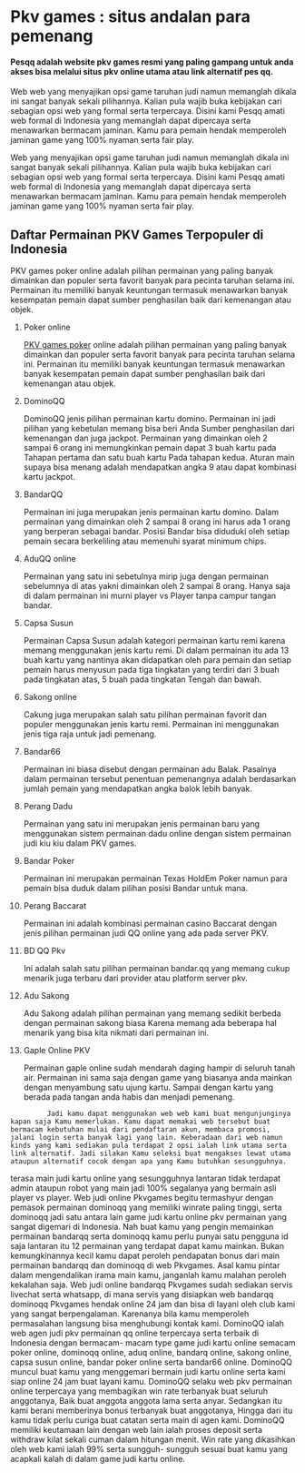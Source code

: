 <h1 itemprop="headline">Pkv games : situs andalan para pemenang</h1>
			<h4 itemprop="description">Pesqq adalah website pkv games resmi yang paling gampang untuk anda akses bisa melalui situs pkv online utama atau link alternatif pes qq.</h4>
		    <p itemprop="text">Web web yang menyajikan opsi game taruhan judi namun memanglah dikala ini sangat banyak sekali pilihannya. Kalian pula wajib buka kebijakan cari sebagian opsi web yang formal serta terpercaya. Disini kami Pesqq amati web formal di Indonesia yang memanglah dapat dipercaya serta menawarkan bermacam jaminan. Kamu para pemain hendak memperoleh jaminan game yang 100% nyaman serta fair play.</p>
			<p itemprop="text">
			Web yang menyajikan opsi game taruhan judi namun memanglah dikala ini sangat banyak sekali pilihannya. Kalian pula wajib buka kebijakan cari sebagian opsi web yang formal serta terpercaya. Disini kami Pesqq amati web formal di Indonesia yang memanglah dapat dipercaya serta menawarkan bermacam jaminan. Kamu para pemain hendak memperoleh jaminan game yang 100% nyaman serta fair play.
			</p>
			<h2>Daftar Permainan PKV Games Terpopuler di Indonesia</h2>
			<p itemprop="text">
			 PKV games poker online adalah pilihan permainan yang paling banyak dimainkan dan populer serta favorit banyak para pecinta taruhan selama ini. Permainan itu memiliki banyak keuntungan termasuk menawarkan banyak kesempatan pemain dapat sumber penghasilan baik dari kemenangan atau objek.
			</p>
			<ol>
			<li>Poker online</li>
			<p itemprop="text">
			 <a href="">PKV games poker</a> online adalah pilihan permainan yang paling banyak dimainkan dan populer serta favorit banyak para pecinta taruhan selama ini. Permainan itu memiliki banyak keuntungan termasuk menawarkan banyak kesempatan pemain dapat sumber penghasilan baik dari kemenangan atau objek.
			</p>
			<li>DominoQQ</li>
			<p itemprop="text">
			DominoQQ jenis pilihan permainan kartu domino. Permainan ini jadi pilihan yang kebetulan memang bisa beri Anda Sumber penghasilan dari kemenangan dan juga jackpot. Permainan yang dimainkan oleh 2 sampai 6 orang ini memungkinkan pemain dapat 3 buah kartu pada Tahapan pertama dan satu buah kartu Pada tahapan kedua. Aturan main supaya bisa menang adalah mendapatkan angka 9 atau dapat kombinasi kartu jackpot.
			</p>
			<li>BandarQQ</li>
			<p itemprop="text">
			 Permainan ini juga merupakan jenis permainan kartu domino. Dalam permainan yang dimainkan oleh 2 sampai 8 orang ini harus ada 1 orang yang berperan sebagai bandar. Posisi Bandar bisa diduduki oleh setiap pemain secara berkeliling atau memenuhi syarat minimum chips.
			</p>
			<li>AduQQ online</li>
			<p itemprop="text">
			 Permainan yang satu ini sebetulnya mirip juga dengan permainan sebelumnya di atas yakni dimainkan oleh 2 sampai 8 orang. Hanya saja di dalam permainan ini murni player vs Player tanpa campur tangan bandar.
			</p>
			<li>Capsa Susun</li>
			<p itemprop="text">
			Permainan Capsa Susun adalah kategori permainan kartu remi karena memang menggunakan jenis kartu remi. Di dalam permainan itu ada 13 buah kartu yang nantinya akan didapatkan oleh para pemain dan setiap pemain harus menyusun pada tiga tingkatan yang terdiri dari 3 buah pada tingkatan atas, 5 buah pada tingkatan Tengah dan bawah.
			</p>
			<li>Sakong online</li>
			<p itemprop="text">
	         Cakung juga merupakan salah satu pilihan permainan favorit dan populer menggunakan jenis kartu remi. Permainan ini menggunakan jenis tiga raja untuk jadi pemenang.
			</p>
			<li>Bandar66</li>
			<p itemprop="text">
             Permainan ini biasa disebut dengan permainan adu Balak. Pasalnya dalam permainan tersebut penentuan pemenangnya adalah berdasarkan jumlah pemain yang mendapatkan angka balok lebih banyak.
			</p>
			<li>Perang Dadu</li>
			<p itemprop="text">
			 Permainan yang satu ini merupakan jenis permainan baru yang menggunakan sistem permainan dadu online dengan sistem permainan judi kiu kiu dalam PKV games.
			</p>
			<li>Bandar Poker</li>
			<p itemprop="text">
			 Permainan ini merupakan permainan Texas HoldEm Poker namun para pemain bisa duduk dalam pilihan posisi Bandar untuk mana.
			</p>
			<li>Perang Baccarat</li>
			<p itemprop="text">
			 Permainan ini adalah kombinasi permainan casino Baccarat dengan jenis pilihan permainan judi QQ online yang ada pada server PKV.
			</p>
			<li>BD QQ Pkv</li>
			<p itemprop="text">
			 Ini adalah salah satu pilihan permainan bandar.qq yang memang cukup menarik juga terbaru dari provider atau platform server pkv.
			</p>
			<li>Adu Sakong</li>
			<p itemprop="text">
			 Adu Sakong adalah pilihan permainan yang memang sedikit berbeda dengan permainan sakong biasa Karena memang ada beberapa hal menarik yang bisa kita nikmati dari permainan ini.
			</p>
			<li>Gaple Online PKV</li>
			<p itemprop="text">
			 Permainan gaple online sudah mendarah daging hampir di seluruh tanah air. Permainan ini sama saja dengan game yang biasanya anda mainkan dengan menyambung satu ujung kartu. Sampai dengan kartu yang berada pada tangan anda habis dan menjadi pemenang.
			</p>
			</ol>
			
             Jadi kamu dapat menggunakan web web kami buat mengunjunginya kapan saja Kamu memerlukan. Kamu dapat memakai web tersebut buat bermacam kebutuhan mulai dari pendaftaran akun, membaca promosi, jalani login serta banyak lagi yang lain. Keberadaan dari web namun kinds yang kami sediakan pula terdapat 2 opsi ialah link utama serta link alternatif. Jadi silakan Kamu seleksi buat mengakses lewat utama ataupun alternatif cocok dengan apa yang Kamu butuhkan sesungguhnya.
			
terasa main judi kartu online yang sesungguhnya lantaran tidak terdapat admin ataupun robot yang main jadi 100% segalanya yang bermain asli player vs player. Web judi online Pkvgames begitu termashyur dengan pemasok permainan dominoqq yang memiliki winrate paling tinggi, serta dominoqq jadi satu antara lain game judi kartu online pkv permainan yang sangat digemari di Indonesia. Nah buat kamu yang pengin memainkan permainan bandarqq serta dominoqq kamu perlu punyai satu pengguna id saja lantaran itu 12 permainan yang terdapat dapat kamu mainkan. Bukan kemungkinannya kecil kamu dapat peroleh pendapatan bonus dari main permainan bandarqq dan dominoqq di web Pkvgames. Asal kamu pintar dalam mengendalikan irama main kamu, janganlah kamu malahan peroleh kekalahan saja. Web judi online bandarqq Pkvgames sudah sediakan servis livechat serta whatsapp, di mana servis yang disiapkan web bandarqq dominoqq Pkvgames hendak online 24 jam dan bisa di layani oleh club kami yang sangat berpengalaman. Karenanya bila kamu memperoleh permasalahan langsung bisa menghubungi kontak kami.
DominoQQ ialah web agen judi pkv permainan qq online terpercaya serta terbaik di Indonesia dengan bermacam- macam type game judi kartu online semacam poker online, dominoqq online, aduq online, bandarq online, sakong online, capsa susun online, bandar poker online serta bandar66 online. DominoQQ muncul buat kamu yang menggemari bermain judi kartu online serta kami siap online 24 jam buat layani kamu. DominoQQ selaku web pkv permainan online terpercaya yang membagikan win rate terbanyak buat seluruh anggotanya, Baik buat anggota anggota lama serta anyar. Sedangkan itu kami berani memberinya bonus terbanyak buat anggotanya, Hingga dari itu kamu tidak perlu curiga buat catatan serta main di agen kami. DominoQQ memiliki keutamaan lain dengan web lain ialah proses deposit serta withdraw kilat sekali cuman dalam hitungan menit. Win rate yang dikasihkan oleh web kami ialah 99% serta sungguh- sungguh sesuai buat kamu yang acapkali kalah di dalam game judi kartu online.		
			
